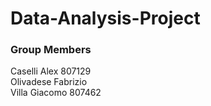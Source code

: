 # Data-Analysis-Project
### Group Members
Caselli Alex 807129 <br />
Olivadese Fabrizio <br />
Villa Giacomo 807462
